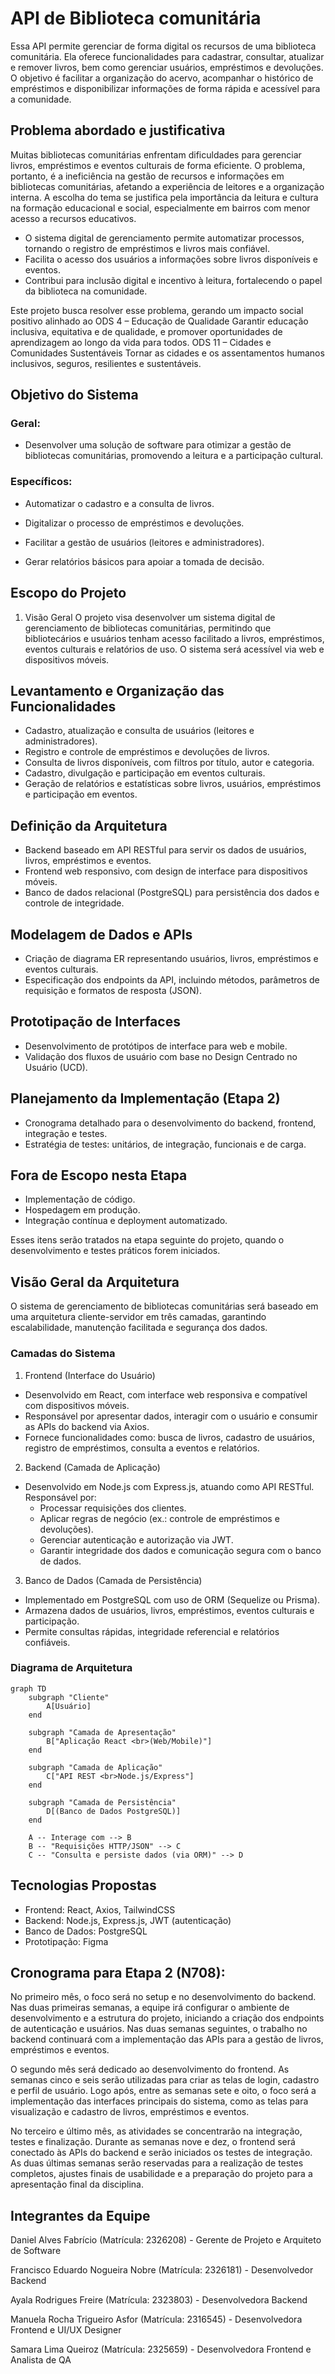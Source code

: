 # API de Biblioteca comunitária 

Essa API permite gerenciar de forma digital os recursos de uma biblioteca comunitária. Ela oferece funcionalidades para cadastrar, consultar, atualizar e remover livros, bem como gerenciar usuários, empréstimos e devoluções. O objetivo é facilitar a organização 
do acervo, acompanhar o histórico de empréstimos e disponibilizar informações de forma rápida e acessível para a comunidade.

## Problema abordado e justificativa

Muitas bibliotecas comunitárias enfrentam dificuldades para gerenciar livros, empréstimos e eventos culturais de forma eficiente.           O problema, portanto, é a ineficiência na gestão de recursos e informações em bibliotecas comunitárias, afetando a experiência de       leitores e a organização interna. 
A escolha do tema se justifica pela importância da leitura e cultura na formação educacional e social, especialmente em bairros com menor acesso a recursos educativos.
* O sistema digital de gerenciamento permite automatizar processos, tornando o registro de empréstimos e livros mais confiável.
* Facilita o acesso dos usuários a informações sobre livros disponíveis e eventos.
* Contribui para inclusão digital e incentivo à leitura, fortalecendo o papel da biblioteca na comunidade.

Este projeto busca resolver esse problema, gerando um impacto social positivo alinhado ao
ODS 4 – Educação de Qualidade
Garantir educação inclusiva, equitativa e de qualidade, e promover oportunidades de aprendizagem ao longo da vida para todos.
ODS 11 – Cidades e Comunidades Sustentáveis
Tornar as cidades e os assentamentos humanos inclusivos, seguros, resilientes e sustentáveis.

## Objetivo do Sistema

### Geral: 

* Desenvolver uma solução de software para otimizar a gestão de bibliotecas comunitárias, promovendo a leitura e a participação cultural.

### Específicos:

* Automatizar o cadastro e a consulta de livros.

* Digitalizar o processo de empréstimos e devoluções.

* Facilitar a gestão de usuários (leitores e administradores).

* Gerar relatórios básicos para apoiar a tomada de decisão.


## Escopo do Projeto 

1. Visão Geral
O projeto visa desenvolver um sistema digital de gerenciamento de bibliotecas comunitárias, permitindo que bibliotecários e usuários tenham acesso facilitado a livros, empréstimos, eventos culturais e relatórios de uso. O sistema será acessível via web e dispositivos móveis.

 ## Levantamento e Organização das Funcionalidades

* Cadastro, atualização e consulta de usuários (leitores e administradores).
* Registro e controle de empréstimos e devoluções de livros.
* Consulta de livros disponíveis, com filtros por título, autor e categoria.
* Cadastro, divulgação e participação em eventos culturais.
* Geração de relatórios e estatísticas sobre livros, usuários, empréstimos e participação em eventos.

 ## Definição da Arquitetura

* Backend baseado em API RESTful para servir os dados de usuários, livros, empréstimos e eventos.
* Frontend web responsivo, com design de interface para dispositivos móveis.
* Banco de dados relacional (PostgreSQL) para persistência dos dados e controle de integridade.

 ## Modelagem de Dados e APIs

* Criação de diagrama ER representando usuários, livros, empréstimos e eventos culturais.
* Especificação dos endpoints da API, incluindo métodos, parâmetros de requisição e formatos de resposta (JSON).

 ## Prototipação de Interfaces

* Desenvolvimento de protótipos de interface para web e mobile.
* Validação dos fluxos de usuário com base no Design Centrado no Usuário (UCD).

## Planejamento da Implementação (Etapa 2)

* Cronograma detalhado para o desenvolvimento do backend, frontend, integração e testes.
* Estratégia de testes: unitários, de integração, funcionais e de carga.

## Fora de Escopo nesta Etapa

* Implementação de código.
* Hospedagem em produção.
* Integração contínua e deployment automatizado.

Esses itens serão tratados na etapa seguinte do projeto, quando o desenvolvimento e testes práticos forem iniciados.

 ## Visão Geral da Arquitetura

 O sistema de gerenciamento de bibliotecas comunitárias será baseado em uma arquitetura cliente-servidor em três camadas, garantindo escalabilidade, manutenção facilitada e segurança dos dados.

### Camadas do Sistema
 1. Frontend (Interface do Usuário)
  * Desenvolvido em React, com interface web responsiva e compatível com dispositivos móveis.
  * Responsável por apresentar dados, interagir com o usuário e consumir as APIs do backend via Axios.
  * Fornece funcionalidades como: busca de livros, cadastro de usuários, registro de empréstimos, consulta a eventos e relatórios.

 2.  Backend (Camada de Aplicação)
  * Desenvolvido em Node.js com Express.js, atuando como API RESTful.
      Responsável por:
       * Processar requisições dos clientes.
       * Aplicar regras de negócio (ex.: controle de empréstimos e devoluções).
       * Gerenciar autenticação e autorização via JWT.
       * Garantir integridade dos dados e comunicação segura com o banco de dados.

3. Banco de Dados (Camada de Persistência)

  * Implementado em PostgreSQL com uso de ORM (Sequelize ou Prisma).
  * Armazena dados de usuários, livros, empréstimos, eventos culturais e participação.
  * Permite consultas rápidas, integridade referencial e relatórios confiáveis.

### Diagrama de Arquitetura

```mermaid
graph TD
    subgraph "Cliente"
        A[Usuário]
    end

    subgraph "Camada de Apresentação"
        B["Aplicação React <br>(Web/Mobile)"]
    end

    subgraph "Camada de Aplicação"
        C["API REST <br>Node.js/Express"]
    end

    subgraph "Camada de Persistência"
        D[(Banco de Dados PostgreSQL)]
    end

    A -- Interage com --> B
    B -- "Requisições HTTP/JSON" --> C
    C -- "Consulta e persiste dados (via ORM)" --> D
```

## Tecnologias Propostas

* Frontend: React, Axios, TailwindCSS 
* Backend: Node.js, Express.js, JWT (autenticação) 
* Banco de Dados: PostgreSQL
* Prototipação: Figma

## Cronograma para Etapa 2 (N708):

No primeiro mês, o foco será no setup e no desenvolvimento do backend. Nas duas primeiras semanas, a equipe irá configurar o ambiente de desenvolvimento e a estrutura do projeto, iniciando a criação dos endpoints de autenticação e usuários. Nas duas semanas seguintes, o trabalho no backend continuará com a implementação das APIs para a gestão de livros, empréstimos e eventos.

O segundo mês será dedicado ao desenvolvimento do frontend. As semanas cinco e seis serão utilizadas para criar as telas de login, cadastro e perfil de usuário. Logo após, entre as semanas sete e oito, o foco será a implementação das interfaces principais do sistema, como as telas para visualização e cadastro de livros, empréstimos e eventos.

No terceiro e último mês, as atividades se concentrarão na integração, testes e finalização. Durante as semanas nove e dez, o frontend será conectado às APIs do backend e serão iniciados os testes de integração. As duas últimas semanas serão reservadas para a realização de testes completos, ajustes finais de usabilidade e a preparação do projeto para a apresentação final da disciplina.

## Integrantes da Equipe

Daniel Alves Fabrício (Matrícula: 2326208) - Gerente de Projeto e Arquiteto de Software

Francisco Eduardo Nogueira Nobre (Matrícula: 2326181) - Desenvolvedor Backend

Ayala Rodrigues Freire (Matrícula: 2323803) - Desenvolvedora Backend

Manuela Rocha Trigueiro Asfor (Matrícula: 2316545) - Desenvolvedora Frontend e UI/UX Designer

Samara Lima Queiroz (Matrícula: 2325659) - Desenvolvedora Frontend e Analista de QA
